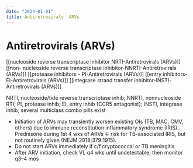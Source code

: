 ```yaml
---
date: "2024-01-01"
title: Antiretrovirals  ARVs 
---
```


# Antiretrovirals (ARVs)
[[nucleoside reverse transcriptase inhibitor NRTI-Antiretrovirals (ARVs)]]
[[non- nucleoside reverse transcriptase inhibitor-NNRTI-Antiretrovirals (ARVs)]]
[[protease inhibitors - PI-Antiretrovirals (ARVs)]]
[[entry inhibitors-EI-Antiretrovirals (ARVs)]]
[[integrase strand transfer inhibitor-INSTI-Antiretrovirals (ARVs)]]

NRTI, nucleoside/tide reverse transcriptase inhib; NNRTI, nonnucleoside RTI; PI, protease inhib; EI, entry inhib (CCR5 antagonist); INSTI, integrase inhib; several multiclass combo pills exist
* Initiation of ARVs may transiently worsen existing OIs (TB, MAC, CMV, others) due to immune reconstitution inflammatory syndrome (IRIS). Prednisone during 1st 4 wks of ARVs ↓ risk for TB-associated IRIS, but not routinely given (NEJM 2018;379:1915).
* Do not start ARVs immediately if c/f cryptococcal or TB meningitis
* After ARV initiation, check VL q4 wks until undetectable, then monitor q3–4 mos
